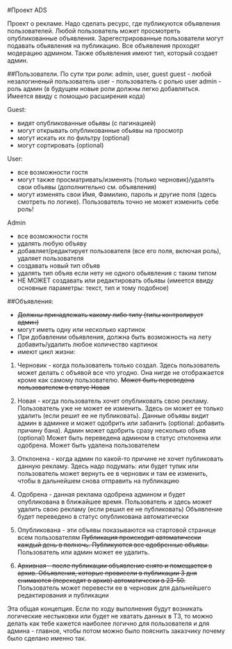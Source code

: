 #Проект ADS

Проект о рекламе. Надо сделать ресурс, где публикуются объявления пользователей. Любой пользователь может просмотреть опубликованные объявления. Зарегестрированные пользователи могут подавать обьявления на публикацию. Все объявления проходят модерацию админом. Также объявления имеют тип, который создает админ.


##Пользователи. 
По сути три роли: admin, user, guest
guest - любой незалогиненый пользователь
user - пользователь с ролью user
admin - роль админ
(в будущем новые роли должны легко добавляться. Имеется ввиду с помощью расширения кода)

Guest: 
  - видят опубликованные обьявы (с пагинацией)
  - могут открывать опубликованные обьявы на просмотр
  - могут искать их по фильтру (optional)
  - могут сортировать (optional)

User:
  - все возможности гостя
  - могут также просматривать/изменять (только черновик)/удалять свои объявы (дополнительно см. объявления)
  - могут изменять свои Имя, Фамилию, пароль и другие поля (здесь смотреть по логике). Пользователь точно не может изменить себе роль!

Admin
  - все возможности гостя
  - удалять любую объяву
  - добавляет/редактирует пользователя (все его поля, включая роль), удаляет пользователя
  - создавать новый тип объяв
  - удалять тип объяв если нету не одного обьявления с таким типом
  - НЕ МОЖЕТ создавать или редактировать обьявы (имеется ввиду основные параметры: текст, тип и тому подобное)


##Объявления:
  - ~~Должны принадлежать какому либо типу (типы контролирует админ)~~
  - могут иметь одну или несколько картинок
  - При добавлении обьявления, должна быть возможность на лету добавить/удалить любое количество картинок
  - имеют цикл жизни: 
1. Черновик - когда пользователь только создал. Здесь пользователь может делать с объявой все что угодно. Она нигде не отображается кроме как самому пользователю.
~~Может быть переведена пользователем в статус Новая~~

2. Новая - когда пользователь хочет опубликовать свою рекламу. 
Пользователь уже не может ее изменить. Здесь он может ее только удалить (если решит ее не публиковать).
Данные объявы видит админ в админке и может одобрить или забанить (optional: добавить причину бана). 
Админ может одобрить сразу несколько объяв (optional)
Может быть переведена админом в статус отклонена или одобрена.
Может быть удалена пользователем

3. Отклонена - когда админ по какой-то причине не хочет публиковать данную рекламу.
Здесь надо подумать: или будет тупик или пользователь может вернуть ее в черновик и там ее изменить, чтобы в дальнейшем снова отправить на публикацию

4. Одобрена - данная реклама одобрена админом и будет опубликована в ближайшее время. 
Пользователь и здесь может удалить свою рекламу (если решил ее не публиковать)
Объявление будет переведено в статус опубликована автоматически

5. Опубликована - эти объявы показываются на стартовой странице всем пользователям
~~Публикация происходит автоматически каждый день в полночь. Публикуются все одобренные объявы.~~
Пользователь или админ может ее удалить.

6. ~~Архивная - после публикации объявление снято и помещается в архив.
Объявления, которые провисели в публикации 3 дня снимаются (переходят в архив) автоматически в 23-50.~~
Пользователь может перевести ее в черновик для дальнейшего редактирования и публикации

Эта общая концепция. Если по ходу выполнения будут возникать логические нестыковки или будет не хватать данных в ТЗ, то можно делать как тебе кажется наиболее логично для пользователя и для админа - главное, чтобы потом можно было пояснить заказчику почему было сделано именно так.